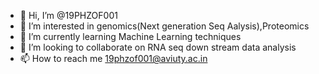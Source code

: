 - 👋 Hi, I’m @19PHZOF001
- 👀 I’m interested in genomics(Next generation Seq Aalysis),Proteomics
- 🌱 I’m currently learning Machine Learning techniques
- 💞️ I’m looking to collaborate on RNA seq down stream data analysis
- 📫 How to reach me 19phzof001@aviuty.ac.in

<!---
19PHZOF001/19PHZOF001 is a ✨ special ✨ repository because its `README.md` (this file) appears on your GitHub profile.
You can click the Preview link to take a look at your changes.
--->

